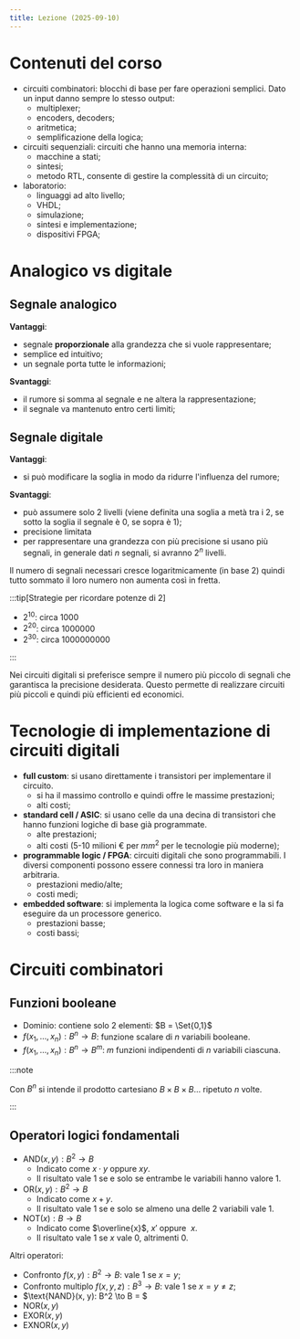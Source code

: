 ```yaml
---
title: Lezione (2025-09-10)
---
```


# Contenuti del corso

- circuiti combinatori: blocchi di base per fare operazioni semplici. Dato un
  input danno sempre lo stesso output:
  - multiplexer;
  - encoders, decoders;
  - aritmetica;
  - semplificazione della logica;
- circuiti sequenziali: circuiti che hanno una memoria interna:
  - macchine a stati;
  - sintesi;
  - metodo RTL, consente di gestire la complessità di un circuito;
- laboratorio:
  - linguaggi ad alto livello;
  - VHDL;
  - simulazione;
  - sintesi e implementazione;
  - dispositivi FPGA;

# Analogico vs digitale

## Segnale analogico

**Vantaggi**:

- segnale **proporzionale** alla grandezza che si vuole rappresentare;
- semplice ed intuitivo;
- un segnale porta tutte le informazioni;

**Svantaggi**:

- il rumore si somma al segnale e ne altera la rappresentazione;
- il segnale va mantenuto entro certi limiti;

## Segnale digitale

**Vantaggi**:

- si può modificare la soglia in modo da ridurre l'influenza del rumore;

**Svantaggi**:

- può assumere solo 2 livelli (viene definita una soglia a metà tra i 2, se
  sotto la soglia il segnale è 0, se sopra è 1);
- precisione limitata
- per rappresentare una grandezza con più precisione si usano più segnali, in
  generale dati $n$ segnali, si avranno $2^n$ livelli.

Il numero di segnali necessari cresce logaritmicamente (in base 2) quindi tutto
sommato il loro numero non aumenta così in fretta.

:::tip[Strategie per ricordare potenze di 2]

- $2^{10}$: circa $1000$
- $2^{20}$: circa $1000000$
- $2^{30}$: circa $1000000000$

:::

Nei circuiti digitali si preferisce sempre il numero più piccolo di segnali che
garantisca la precisione desiderata. Questo permette di realizzare circuiti più
piccoli e quindi più efficienti ed economici.

# Tecnologie di implementazione di circuiti digitali

- **full custom**: si usano direttamente i transistori per implementare il
  circuito.
  - si ha il massimo controllo e quindi offre le massime prestazioni;
  - alti costi;
- **standard cell / ASIC**: si usano celle da una decina di transistori che
  hanno funzioni logiche di base già programmate.
  - alte prestazioni;
  - alti costi (5-10 milioni € per $mm^2$ per le tecnologie più moderne);
- **programmable logic / FPGA**: circuiti digitali che sono programmabili. I
  diversi componenti possono essere connessi tra loro in maniera arbitraria.
  - prestazioni medio/alte;
  - costi medi;
- **embedded software**: si implementa la logica come software e la si fa
  eseguire da un processore generico.
  - prestazioni basse;
  - costi bassi;

# Circuiti combinatori

## Funzioni booleane

- Dominio: contiene solo 2 elementi: $B = \Set{0,1}$
- $f(x_1, \ldots, x_n): B^n \to B$: funzione scalare di $n$ variabili booleane.
- $f(x_1, \ldots, x_n): B^n \to B^m$: $m$ funzioni indipendenti di $n$ variabili
  ciascuna.

:::note

Con $B^n$ si intende il prodotto cartesiano $B \times B \times B \ldots$
ripetuto $n$ volte.

:::

## Operatori logici fondamentali

- $\text{AND}(x, y): B^2 \to B$
  - Indicato come $x \cdot y$ oppure $xy$.
  - Il risultato vale 1 se e solo se entrambe le variabili hanno valore 1.
- $\text{OR}(x, y): B^2 \to B$
  - Indicato come $x + y$.
  - Il risultato vale 1 se e solo se almeno una delle 2 variabili vale 1.
- $\text{NOT}(x): B \to B$
  - Indicato come $\overline{x}$, $x'$ oppure $~x$.
  - Il risultato vale 1 se $x$ vale 0, altrimenti 0.

Altri operatori:

- Confronto $f(x, y): B^2 \to B$: vale 1 se $x = y$;
- Confronto multiplo $f(x, y, z): B^3 \to B$: vale 1 se $x = y \neq z$;
- $\text{NAND}(x, y): B^2 \to B = $
- $\text{NOR}(x, y)$
- $\text{EXOR}(x, y)$
- $\text{EXNOR}(x, y)$
